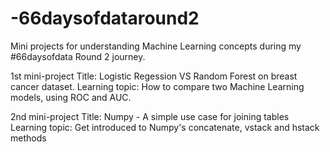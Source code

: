 # -66daysofdataround2
Mini projects for understanding Machine Learning concepts during my #66daysofdata Round 2 journey.

1st mini-project
Title: Logistic Regession VS Random Forest on breast cancer dataset.
Learning topic: How to compare two Machine Learning models, using ROC and AUC.

2nd mini-project
Title: Numpy - A simple use case for joining tables
Learning topic: Get introduced to Numpy's concatenate, vstack and hstack methods
